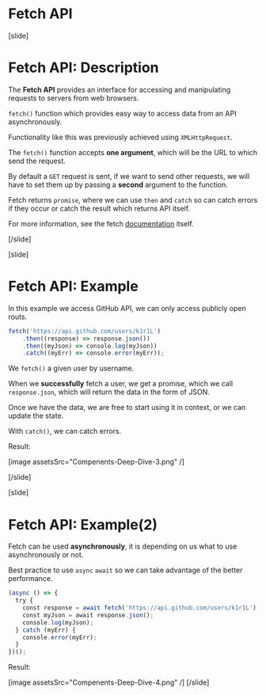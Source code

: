 # Fetch API

[slide]
# Fetch API: Description

The **Fetch API** provides an interface for accessing and manipulating requests to servers from web browsers.

`fetch()` function which provides easy way to access data from an API asynchronously.

Functionality like this was previously achieved using `XMLHttpRequest`.

The `fetch()` function accepts **one argument**, which will be the URL to which send the request. 

By default a `GET` request is sent, if we want to send other requests, we will have to set them up by passing a **second** argument to the function.

Fetch returns `promise`, where we can use `then` and `catch` so can catch errors if they occur or catch the result which returns API itself.

For more information, see the fetch [documentation](https://developer.mozilla.org/en-US/docs/Web/API/Fetch_API/Using_Fetch) itself.

[/slide]

[slide]
# Fetch API: Example

In this example we access GitHub API, we can only access publicly open routs.

```js
fetch('https://api.github.com/users/k1r1L')
    .then((response) => response.json())
    .then((myJson) => console.log(myJson))
    .catch((myErr) => console.error(myErr));
```

We `fetch()` a given user by username. 

When we **successfully** fetch a user, we get a promise, which we call `response.json`, which will return the data in the form of JSON. 

Once we have the data, we are free to start using it in context, or we can update the state.

With `catch()`, we can catch errors.

Result:

[image assetsSrc="Compenents-Deep-Dive-3.png" /]

[/slide]

[slide]
# Fetch API: Example(2)

Fetch can be used **asynchronously**, it is depending on us what to use asynchronously or not.

Best practice to use `async` `await` so we can take advantage of the better performance.

```js
(async () => {
  try {
    const response = await fetch('https://api.github.com/users/k1r1L');
    const myJson = await response.json();
    console.log(myJson);
  } catch (myErr) {
    console.error(myErr);
  }
})();
```

Result:

[image assetsSrc="Compenents-Deep-Dive-4.png" /]
[/slide]

